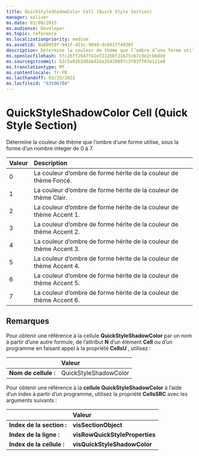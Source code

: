 ```yaml
---
title: QuickStyleShadowColor Cell (Quick Style Section)
manager: soliver
ms.date: 03/09/2015
ms.audience: Developer
ms.topic: reference
ms.localizationpriority: medium
ms.assetid: 0a80959f-941f-451c-9049-dc661ff4930f
description: Détermine la couleur de thème que l’ombre d’une forme utilise, sous la forme d’un nombre integer de 0 à 7.
ms.openlocfilehash: 5fc2bff2b47f41e7212bbf21675c67cde2cb6ddd
ms.sourcegitcommit: b2c5a02b2d0abd2da2542089fc3f83ff07e121e0
ms.translationtype: MT
ms.contentlocale: fr-FR
ms.lasthandoff: 03/15/2022
ms.locfileid: "63506704"
---
```

# <a name="quickstyleshadowcolor-cell-quick-style-section"></a>QuickStyleShadowColor Cell (Quick Style Section)

Détermine la couleur de thème que l’ombre d’une forme utilise, sous la forme d’un nombre integer de 0 à 7.
  
|Valeur |Description |
|:-----|:-----|
|0  <br/> |La couleur d’ombre de forme hérite de la couleur de thème Foncé. |
|1  <br/> |La couleur d’ombre de forme hérite de la couleur de thème Clair. |
|2  <br/> |La couleur d’ombre de forme hérite de la couleur de thème Accent 1. |
|3  <br/> |La couleur d’ombre de forme hérite de la couleur de thème Accent 2. |
|4  <br/> |La couleur d’ombre de forme hérite de la couleur de thème Accent 3. |
|5  <br/> |La couleur d’ombre de forme hérite de la couleur de thème Accent 4. |
|6   <br/> |La couleur d’ombre de forme hérite de la couleur de thème Accent 5. |
|7   <br/> |La couleur d’ombre de forme hérite de la couleur de thème Accent 6. |
   
## <a name="remarks"></a>Remarques

Pour obtenir une référence à la cellule **QuickStyleShadowColor** par un nom à partir d’une autre formule, de l’attribut **N** d’un élément **Cell** ou d’un programme en faisant appel à la propriété **CellsU** , utilisez : 
  
||Valeur |
|:-----|:-----|
| **Nom de cellule :**  <br/> | QuickStyleShadowColor  <br/> |
   
Pour obtenir une référence à la **cellule QuickStyleShadowColor** à l’aide d’un index à partir d’un programme, utilisez la propriété **CellsSRC** avec les arguments suivants : 
  
||Valeur |
|:-----|:-----|
| **Index de la section :**  <br/> |**visSectionObject** <br/> |
| **Index de la ligne :**  <br/> |**visRowQuickStyleProperties** <br/> |
| **Index de la cellule :**  <br/> |**visQuickStyleShadowColor** <br/> |
   


